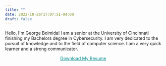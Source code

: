 ```yaml
---
title: ""
date: 2022-10-26T17:07:51-04:00
draft: false
---
```

Hello, I'm George Bolmida! I am a senior at the University of Cincinnati finishing my Bachelors degree in Cybersecurity. I am very dedicated to the pursuit of knowledge and to the field of computer science. I am a very quick learner and a strong communicator.

<p style="text-align: center;"><a href="resume.pdf" style="color: darkcyan">Download My Resume</a></p>